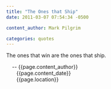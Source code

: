 ```yaml
---
title: "The Ones that Ship"
date: 2011-03-07 07:54:34 -0500

content_author: Mark Pilgrim

categories: quotes
---
```


The ones that win are the ones that ship. <br>


<span class="post-meta">
&nbsp;&nbsp;&nbsp;&nbsp;-- {{page.content_author}} <br>
&nbsp;&nbsp;&nbsp;&nbsp;&nbsp;&nbsp;&nbsp;{{page.content_date}} <br>
&nbsp;&nbsp;&nbsp;&nbsp;&nbsp;&nbsp;&nbsp;{{page.location}}
</span>
